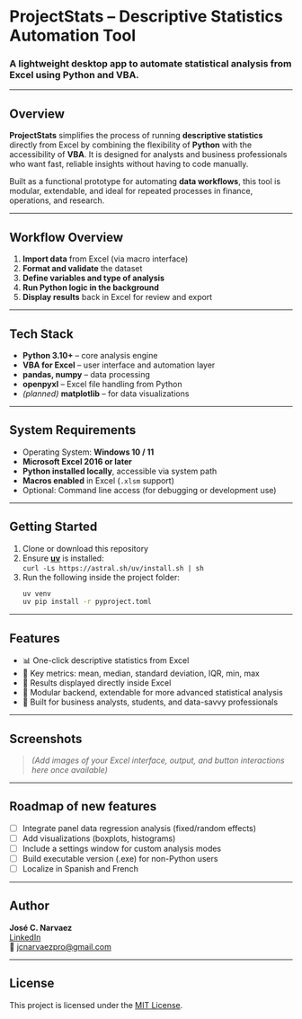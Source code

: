 <h1>ProjectStats – Descriptive Statistics Automation Tool</h1>

### A lightweight desktop app to automate statistical analysis from Excel using Python and VBA.

---

## Overview

**ProjectStats** simplifies the process of running **descriptive statistics** directly from Excel by combining the flexibility of **Python** with the accessibility of **VBA**. It is designed for analysts and business professionals who want fast, reliable insights without having to code manually.

Built as a functional prototype for automating **data workflows**, this tool is modular, extendable, and ideal for repeated processes in finance, operations, and research.

---

## Workflow Overview

1. **Import data** from Excel (via macro interface)  
2. **Format and validate** the dataset  
3. **Define variables and type of analysis**  
4. **Run Python logic in the background**  
5. **Display results** back in Excel for review and export  

---

## Tech Stack

- **Python 3.10+** – core analysis engine  
- **VBA for Excel** – user interface and automation layer  
- **pandas, numpy** – data processing  
- **openpyxl** – Excel file handling from Python  
- *(planned)* **matplotlib** – for data visualizations  

---

## System Requirements

- Operating System: **Windows 10 / 11**  
- **Microsoft Excel 2016 or later**  
- **Python installed locally**, accessible via system path  
- **Macros enabled** in Excel (`.xlsm` support)  
- Optional: Command line access (for debugging or development use)

---

## Getting Started

1. Clone or download this repository  
2. Ensure [**uv**](https://github.com/astral-sh/uv) is installed:  
   `curl -Ls https://astral.sh/uv/install.sh | sh`  
3. Run the following inside the project folder:
   ```bash
   uv venv
   uv pip install -r pyproject.toml

---

## Features

- 📊 One-click descriptive statistics from Excel  
- 🧠 Key metrics: mean, median, standard deviation, IQR, min, max  
- 🔁 Results displayed directly inside Excel  
- 🧱 Modular backend, extendable for more advanced statistical analysis  
- 💼 Built for business analysts, students, and data-savvy professionals

---

## Screenshots

> *(Add images of your Excel interface, output, and button interactions here once available)*

---

## Roadmap of new features

- [ ] Integrate panel data regression analysis (fixed/random effects)
- [ ] Add visualizations (boxplots, histograms)
- [ ] Include a settings window for custom analysis modes
- [ ] Build executable version (.exe) for non-Python users
- [ ] Localize in Spanish and French

---

## Author

**José C. Narvaez**  
[LinkedIn](https://www.linkedin.com/in/jcnarvaez2/)  
📧 jcnarvaezpro@gmail.com

---

## License

This project is licensed under the [MIT License](LICENSE).